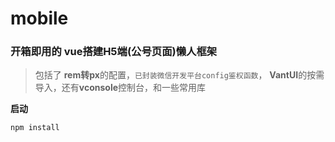 # mobile

### 开箱即用的 vue搭建H5端(公号页面)懒人框架

> 包括了 **rem转px**的配置，`已封装微信开发平台config鉴权函数`， **VantUI**的按需导入，还有**vconsole**控制台，和一些常用库


**启动**
```
npm install
```
